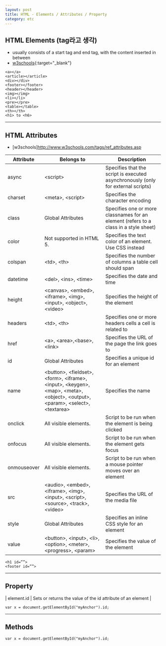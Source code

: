 ```yaml
---
layout: post
title: HTML - Elements / Attributes / Property
category: etc
---
```


## HTML Elements (tag라고 생각)
- usually consists of a start tag and end tag, with the content inserted in between
- [w3schools](http://www.w3schools.com/tags/){:target="_blank"}

```
<a></a>
<article></article>
<div></div>
<footer></footer>
<header></header>
<img></img>
<li></li>
<pre></pre>
<table></table>
<th></th>
<h1> to <h6>
```

---

## HTML Attributes

- [w3schools]http://www.w3schools.com/tags/ref_attributes.asp

| Attribute | Belongs to | Description |
| --- | --- | --- |
| async       | \<script>                                                                                                                    | Specifies that the script is executed asynchronously (only for external scripts)     |
| charset     | \<meta>, \<script>                                                                                                            | Specifies the character encoding                                                     |
| class       | Global Attributes                                                                                                           | Specifies one or more classnames for an element (refers to a class in a style sheet) |
| color       | Not supported in HTML 5.                                                                                                    | Specifies the text color of an element. Use CSS instead                              |
| colspan     | \<td>, \<th>                                                                                                                  | Specifies the number of columns a table cell should span                             |
| datetime    | \<del>, \<ins>, \<time>                                                                                                        | Specifies the date and time                                                          |
| height      | \<canvas>, \<embed>, \<iframe>, \<img>, \<input>, \<object>, \<video>                                                              | Specifies the height of the element                                                  |
| headers     | \<td>, \<th>                                                                                                                  | Specifies one or more headers cells a cell is related to                             |
| href        | \<a>, \<area>,\<base>, \<link>                                                                                                 | Specifies the URL of the page the link goes to                                       |
| id          | Global Attributes                                                                                                           | Specifies a unique id for an element                                                 |
| name        | \<button>, \<fieldset>, \<form>, \<iframe>, \<input>, \<keygen>, \<map>, \<meta>, \<object>, \<output>, \<param>, \<select>, \<textarea> | Specifies the name                                                                   |
| onclick     | All visible elements.                                                                                                       | Script to be run when the element is being clicked                                   |
| onfocus     | All visible elements.                                                                                                       | Script to be run when the element gets focus                                         |
| onmouseover | All visible elements.                                                                                                       | Script to be run when a mouse pointer moves over an element                          |
| src         | \<audio>, \<embed>, \<iframe>, \<img>, \<input>, \<script>, \<source>, \<track>, \<video>                                            | Specifies the URL of the media file                                                  |
| style       | Global Attributes                                                                                                           | Specifies an inline CSS style for an element                                         |
| value       | \<button>, \<input>, \<li>, \<option>, \<meter>, \<progress>, \<param>                                                             | Specifies the value of the element                                                   |

```
<h1 id=””>
<footer id=””>
```

---

## Property
| element.id | Sets or returns the value of the id attribute of an element |

```
var x = document.getElementById("myAnchor").id;
```

---

## Methods
```
var x = document.getElementById("myAnchor").id;
```

